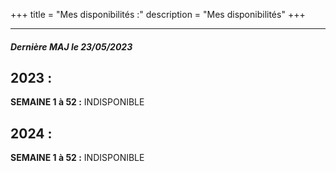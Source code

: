+++
title = "Mes disponibilités :"
description = "Mes disponibilités"
+++
***
##### *Dernière MAJ le 23/05/2023*

## **2023 :**

**SEMAINE 1 à 52 :** INDISPONIBLE

## **2024 :**

**SEMAINE 1 à 52 :** INDISPONIBLE